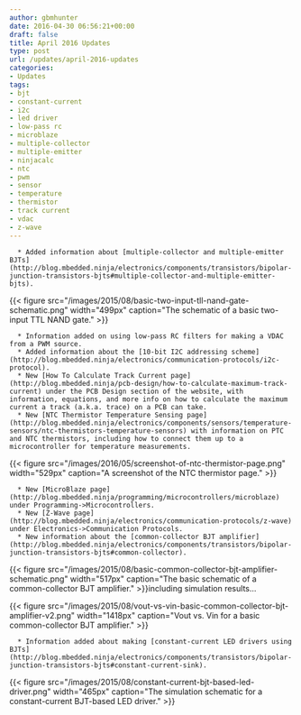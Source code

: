 ```yaml
---
author: gbmhunter
date: 2016-04-30 06:56:21+00:00
draft: false
title: April 2016 Updates
type: post
url: /updates/april-2016-updates
categories:
- Updates
tags:
- bjt
- constant-current
- i2c
- led driver
- low-pass rc
- microblaze
- multiple-collector
- multiple-emitter
- ninjacalc
- ntc
- pwm
- sensor
- temperature
- thermistor
- track current
- vdac
- z-wave
---
```



	  * Added information about [multiple-collector and multiple-emitter BJTs](http://blog.mbedded.ninja/electronics/components/transistors/bipolar-junction-transistors-bjts#multiple-collector-and-multiple-emitter-bjts).  

  

{{< figure src="/images/2015/08/basic-two-input-tll-nand-gate-schematic.png" width="499px" caption="The schematic of a basic two-input TTL NAND gate."  >}}  

  


	  * Information added on using low-pass RC filters for making a VDAC from a PWM source.
	  * Added information about the [10-bit I2C addressing scheme](http://blog.mbedded.ninja/electronics/communication-protocols/i2c-protocol).
	  * New [How To Calculate Track Current page](http://blog.mbedded.ninja/pcb-design/how-to-calculate-maximum-track-current) under the PCB Design section of the website, with information, equations, and more info on how to calculate the maximum current a track (a.k.a. trace) on a PCB can take.
	  * New [NTC Thermistor Temperature Sensing page](http://blog.mbedded.ninja/electronics/components/sensors/temperature-sensors/ntc-thermistors-temperature-sensors) with information on PTC and NTC thermistors, including how to connect them up to a microcontroller for temperature measurements.  

  

{{< figure src="/images/2016/05/screenshot-of-ntc-thermistor-page.png" width="529px" caption="A screenshot of the NTC thermistor page."  >}}  

  


	  * New [MicroBlaze page](http://blog.mbedded.ninja/programming/microcontrollers/microblaze) under Programming->Microcontrollers.
	  * New [Z-Wave page](http://blog.mbedded.ninja/electronics/communication-protocols/z-wave) under Electronics->Communication Protocols.
	  * New information about the [common-collector BJT amplifier](http://blog.mbedded.ninja/electronics/components/transistors/bipolar-junction-transistors-bjts#common-collector).  

  

{{< figure src="/images/2015/08/basic-common-collector-bjt-amplifier-schematic.png" width="517px" caption="The basic schematic of a common-collector BJT amplifier."  >}}including simulation results...  

  

{{< figure src="/images/2015/08/vout-vs-vin-basic-common-collector-bjt-amplifier-v2.png" width="1418px" caption="Vout vs. Vin for a basic common-collector BJT amplifier."  >}}  

  


	  * Information added about making [constant-current LED drivers using BJTs](http://blog.mbedded.ninja/electronics/components/transistors/bipolar-junction-transistors-bjts#constant-current-sink).  

  

{{< figure src="/images/2015/08/constant-current-bjt-based-led-driver.png" width="465px" caption="The simulation schematic for a constant-current BJT-based LED driver."  >}}

